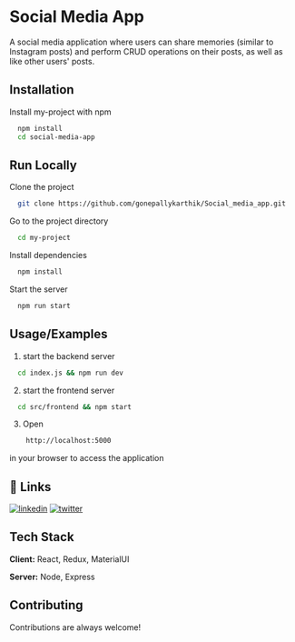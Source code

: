 
# Social Media App

A social media application where users can share memories (similar to Instagram posts) and perform CRUD operations on their posts, as well as like other users' posts.


## Installation

Install my-project with npm

```bash
  npm install 
  cd social-media-app
```
    
## Run Locally

Clone the project

```bash
  git clone https://github.com/gonepallykarthik/Social_media_app.git
```

Go to the project directory

```bash
  cd my-project
```

Install dependencies

```bash
  npm install
```

Start the server

```bash
  npm run start
```


## Usage/Examples

1. start the backend server

```bash
  cd index.js && npm run dev
```

2. start the frontend server

```bash
  cd src/frontend && npm start
```

3. Open
```bash
    http://localhost:5000
```
in your browser to access the application
## 🔗 Links
[![linkedin](https://img.shields.io/badge/linkedin-0A66C2?style=for-the-badge&logo=linkedin&logoColor=white)](https://www.linkedin.com/in/karthik-gonepally/)
[![twitter](https://img.shields.io/badge/twitter-1DA1F2?style=for-the-badge&logo=twitter&logoColor=white)](https://twitter.com/)


## Tech Stack

**Client:** React, Redux, MaterialUI

**Server:** Node, Express



## Contributing

Contributions are always welcome!






